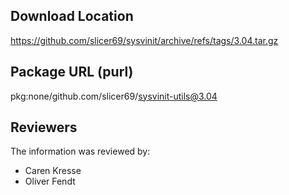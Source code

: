## Download Location

https://github.com/slicer69/sysvinit/archive/refs/tags/3.04.tar.gz

## Package URL (purl)

pkg:none/github.com/slicer69/sysvinit-utils@3.04

## Reviewers

The information was reviewed by:

* Caren Kresse
* Oliver Fendt
